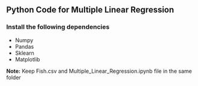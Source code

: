 ## Python Code for Multiple Linear Regression

### Install the following dependencies

* Numpy
* Pandas
* Sklearn
* Matplotlib

**Note:** Keep Fish.csv and Multiple_Linear_Regression.ipynb file in the same folder
